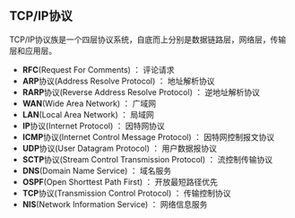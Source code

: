 ## TCP/IP协议 ##

TCP/IP协议族是一个四层协议系统，自底而上分别是数据链路层，网络层，传输层和应用层。


- **RFC**(Request For Comments) ： 评论请求
- **ARP**协议(Address Resolve Protocol) ： 地址解析协议
- **RARP**协议(Reverse Address Resolve Protocol) ： 逆地址解析协议
- **WAN**(Wide Area Network) ： 广域网
- **LAN**(Local Area Network) ： 局域网
- **IP**协议(Internet Protocol) ： 因特网协议
- **ICMP**协议(Internet Control Message Protocol) ： 因特网控制报文协议
- **UDP**协议(User Datagram Protocol) ： 用户数据报协议
- **SCTP**协议(Stream Control Transmission Protocol) ： 流控制传输协议
- **DNS**(Domain Name Service) ： 域名服务
- **OSPF**(Open Shorttest Path First) ： 开放最短路径优先
- **TCP**协议(Transmission Control Protocol) ： 传输控制协议
- **NIS**(Network Information Service) ： 网络信息服务











 





